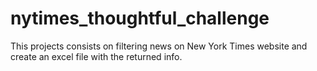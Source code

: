 # nytimes_thoughtful_challenge
This projects consists on filtering news on New York Times website and create an excel file with the returned info.
